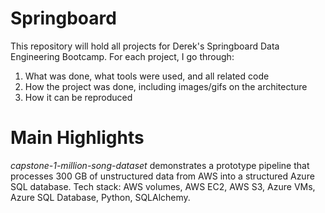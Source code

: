 # Springboard
This repository will hold all projects for Derek's Springboard Data Engineering Bootcamp. For each project, I go through:
1. What was done, what tools were used, and all related code
2. How the project was done, including images/gifs on the architecture
3. How it can be reproduced

# Main Highlights
<em>capstone-1-million-song-dataset</em> demonstrates a prototype pipeline that processes 300 GB of unstructured data from AWS into a structured Azure SQL database. Tech stack: AWS volumes, AWS EC2, AWS S3, Azure VMs, Azure SQL Database, Python, SQLAlchemy.


